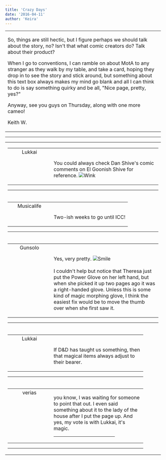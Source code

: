 ```yaml
---
title: 'Crazy Days'
date: '2016-04-11'
author: 'Keira'
---
```


<div>
<!-- Main content here -->
<table border="0" class="post"><tbody><tr><td>
   
   <div class="post_body">
       <p>So, things are still hectic, but I figure perhaps we should talk about the story, no? Isn't that what comic creators do? Talk about their product? </p><p>When I go to conventions, I can ramble on about MotA to any stranger as they walk by my table, and take a card, hoping they drop in to see the story and stick around, but something about this text box always makes my mind go blank and all I can think to do is say something quirky and be all, "Nice page, pretty, yes?"</p><p>Anyway, see you guys on Thursday, along with one more cameo!</p><p>Keith W.</p>
   </div>
   </td></tr>
   </tbody></table><hr><table style="width:100%; border:0;" class="comment_table"><tbody><tr><td width="100%"><a name=""> </a><div style="width:100%;" class="comment"><table border="0" width="100%"><tbody><tr><td align="center" valign="top" width="125">
<span class="comment_title"><center>Lukkai<br></center><a name="2680">&nbsp;</a></span><br>
<center><img src="https://www.gravatar.com/avatar.php?gravatar_id=e01e7833e9dba61f3f3d11328040f997&amp;default=http%3A%2F%2Fmysteriesofthearcana.com%2Ftemplates%2Fmain%2Fimages%2Favatar.gif&amp;size=80&amp;rating=g" border="0" alt=""></center>
</td>
<td valign="top">


<p class="comment_text"> </p><p class="comment_text"><br> You could always check Dan Shive's comic comments on El Goonish Shive for reference. <img src="/smilies/wink1.gif" alt="Wink" border="0"> <br></p>
 

</td></tr></tbody></table>
<hr></div></td></tr><tr><td width="100%"><a name=""> </a><div style="width:100%;" class="comment"><table border="0" width="100%"><tbody><tr><td align="center" valign="top" width="125">
<span class="comment_title"><center>Musicalife<br></center><a name="2681">&nbsp;</a></span><br>
<center><img src="https://www.gravatar.com/avatar.php?gravatar_id=6f86cb0ffa70485e791906edfc2d1247&amp;default=http%3A%2F%2Fmysteriesofthearcana.com%2Ftemplates%2Fmain%2Fimages%2Favatar.gif&amp;size=80&amp;rating=g" border="0" alt=""></center>
</td>
<td valign="top">


<p class="comment_text"> </p><p class="comment_text"><br> Two-ish weeks to go until ICC!</p>
 

</td></tr></tbody></table>
<hr></div></td></tr><tr><td width="100%"><a name=""> </a><div style="width:100%;" class="comment"><table border="0" width="100%"><tbody><tr><td align="center" valign="top" width="125">
<span class="comment_title"><center>Gunsolo<br></center><a name="2682">&nbsp;</a></span><br>
<center><img src="https://www.gravatar.com/avatar.php?gravatar_id=a94f16ab08c7abb74820e668722a5ffc&amp;default=http%3A%2F%2Fmysteriesofthearcana.com%2Ftemplates%2Fmain%2Fimages%2Favatar.gif&amp;size=80&amp;rating=g" border="0" alt=""></center>
</td>
<td valign="top">


<p class="comment_text"> </p><p class="comment_text"><br> Yes, very pretty. <img src="/smilies/smile.gif" alt="Smile" border="0"><br><br>I couldn't help but notice that Theresa just put the Power Glove on her left hand, but when she picked it up two pages ago it was a right-handed glove. Unless this is some kind of magic morphing glove, I think the easiest fix would be to move the thumb over when she first saw it.<br></p>
 

</td></tr></tbody></table>
<hr></div></td></tr><tr><td width="100%"><a name=""> </a><div style="width:90%;" class="comment2"><table border="0" width="100%"><tbody><tr><td align="center" valign="top" width="125">
<span class="comment_title"><center>Lukkai<br></center><a name="2683">&nbsp;</a></span><br>
<center><img src="https://www.gravatar.com/avatar.php?gravatar_id=e01e7833e9dba61f3f3d11328040f997&amp;default=http%3A%2F%2Fmysteriesofthearcana.com%2Ftemplates%2Fmain%2Fimages%2Favatar.gif&amp;size=80&amp;rating=g" border="0" alt=""></center>
</td>
<td valign="top">


<p class="comment_text"> </p><p class="comment_text"><br> If D&amp;D has taught us something, then that magical items always adjust to their bearer.<br></p>
 

</td></tr></tbody></table>
<hr></div></td></tr><tr><td width="100%"><a name=""> </a><div style="width:90%;" class="comment2"><table border="0" width="100%"><tbody><tr><td align="center" valign="top" width="125">
<span class="comment_title"><center>verias</center><a name="2686">&nbsp;</a></span><br>
<center><img src="https://www.gravatar.com/avatar.php?gravatar_id=e3c6cf33692a98b575c642080d14c26a&amp;default=http%3A%2F%2Fmysteriesofthearcana.com%2Ftemplates%2Fmain%2Fimages%2Favatar.gif&amp;size=100&amp;rating=g" border="0" alt=""></center>
</td>
<td valign="top">


<p class="comment_text"> </p><p class="comment_text">you know, I was waiting for someone to point that out. I even said something about it to the lady of the house after I put the page up. And yes, my vote is with Lukkai, it's magic.</p>
 <hr width="70%">

</td></tr></tbody></table>
<hr></div></td></tr></tbody></table>
<!-- End main content -->
              </div>
